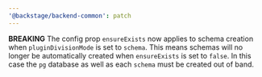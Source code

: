 ```yaml
---
'@backstage/backend-common': patch
---
```


**BREAKING** The config prop `ensureExists` now applies to schema creation when `pluginDivisionMode` is set to `schema`. This means schemas will no longer be automatically created when `ensureExists` is set to `false`. In this case the `pg` database as well as each `schema` must be created out of band.
